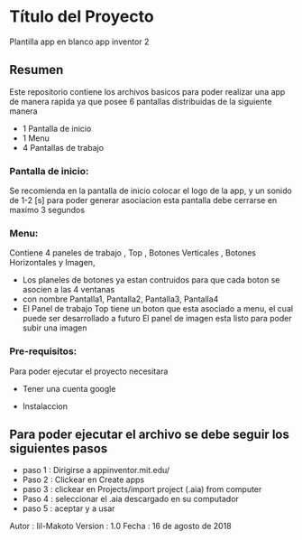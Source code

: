 # Título del Proyecto
Plantilla app en blanco app inventor 2

## Resumen
Este repositorio contiene los archivos basicos para poder realizar una app de manera rapida
ya que posee 6 pantallas distribuidas de la siguiente manera

* 1 Pantalla de inicio
* 1 Menu
* 4 Pantallas de trabajo

### Pantalla de inicio:

Se recomienda en la pantalla de inicio colocar el logo de la app, y un sonido de 1-2 [s] para poder generar asociacion
esta pantalla debe cerrarse en maximo 3 segundos 

### Menu:
Contiene 4 paneles de trabajo , Top , Botones Verticales , Botones Horizontales y Imagen, 

* Los planeles de botones ya estan contruidos para que  cada boton se asocien a las 4 ventanas 
* con nombre Pantalla1, Pantalla2, Pantalla3, Pantalla4
* El Panel de trabajo Top tiene un boton que esta asociado a menu, el cual puede ser desarrollado a futuro
El panel de imagen esta listo para poder subir una imagen

### Pre-requisitos:

Para poder ejecutar el proyecto necesitara
* Tener una cuenta google

* Instalaccion

## Para poder ejecutar el archivo se debe seguir los siguientes pasos

* paso 1 : Dirigirse a appinventor.mit.edu/
* Paso 2 : Clickear en Create apps
* paso 3 : clickear en Projects/import project (.aia) from computer
* Paso 4 : seleccionar el .aia descargado en su computador
* paso 5 : aceptar y a usar

Autor : lil-Makoto
Version : 1.0
Fecha : 16 de agosto de 2018